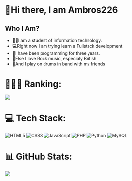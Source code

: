 # 👋Hi there, I am Ambros226
## Who I Am? 
- 👨‍🎓I am a student of information technology. 
- 💻Right now I am trying learn a Fullstack development 
- 🧠I have been programming for three years.
- 🎸Else I love Rock music, especialy British
- 🥁And I play on drums in band with my friends
# 👨🏻‍💻 Ranking: 
![](https://github-readme-stats.vercel.app/api?username=ambros226&theme=dark&hide_border=false&include_all_commits=true&count_private=false)
# 💻 Tech Stack:
![HTML5](https://img.shields.io/badge/html5-%23E34F26.svg?style=for-the-badge&logo=html5&logoColor=white) ![CSS3](https://img.shields.io/badge/css3-%231572B6.svg?style=for-the-badge&logo=css3&logoColor=white) ![JavaScript](https://img.shields.io/badge/javascript-%23323330.svg?style=for-the-badge&logo=javascript&logoColor=%23F7DF1E) ![PHP](https://img.shields.io/badge/php-%23777BB4.svg?style=for-the-badge&logo=php&logoColor=white) ![Python](https://img.shields.io/badge/python-3670A0?style=for-the-badge&logo=python&logoColor=ffdd54) ![MySQL](https://img.shields.io/badge/mysql-4479A1.svg?style=for-the-badge&logo=mysql&logoColor=white)

# 📊 GitHub Stats:
![](https://github-readme-stats.vercel.app/api/top-langs/?username=ambros226&theme=dark&hide_border=false&include_all_commits=true&count_private=false&layout=compact)

 

